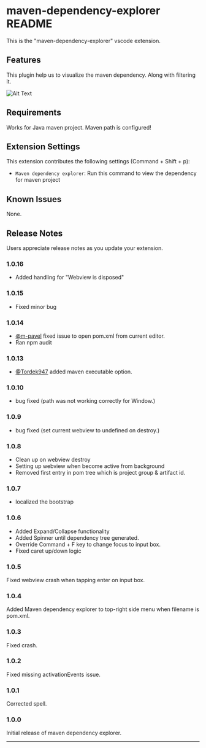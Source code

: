 # maven-dependency-explorer README

This is the "maven-dependency-explorer" vscode extension.

## Features

This plugin help us to visualize the maven dependency. Along with filtering it.

![Alt Text](./feature-walkthrough.gif)

## Requirements

Works for Java maven project. Maven path is configured!

## Extension Settings

This extension contributes the following settings (Command + Shift + p):

- `Maven dependency explorer`: Run this command to view the dependency for maven project

## Known Issues

None.

## Release Notes

Users appreciate release notes as you update your extension.

### 1.0.16

- Added handling for "Webview is disposed"

### 1.0.15

- Fixed minor bug

### 1.0.14

- [@m-pavel]( https://github.com/m-pavel ) fixed issue to open pom.xml from current editor.
- Ran npm audit

### 1.0.13

- [@Tordek947]( https://github.com/Tordek947 ) added maven executable option.

### 1.0.10

- bug fixed (path was not working correctly for Window.)

### 1.0.9

- bug fixed (set current webview to undefined on destroy.)

### 1.0.8

- Clean up on webview destroy
- Setting up webview when become active from background
- Removed first entry in pom tree which is project group & artifact id.

### 1.0.7

- localized the bootstrap

### 1.0.6

- Added Expand/Collapse functionality
- Added Spinner until dependency tree generated.
- Override Command + F key to change focus to input box.
- Fixed caret up/down logic

### 1.0.5

Fixed webview crash when tapping enter on input box.

### 1.0.4

Added Maven dependency explorer to top-right side menu when filename is pom.xml.

### 1.0.3

Fixed crash.

### 1.0.2

Fixed missing activationEvents issue.

### 1.0.1

Corrected spell.

### 1.0.0

Initial release of maven dependency explorer.

---
